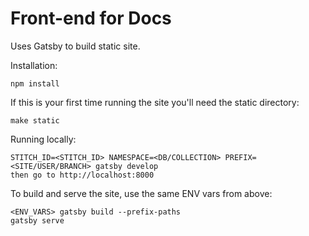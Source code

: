 # Front-end for Docs

Uses Gatsby to build static site.

Installation:

```
npm install
```

If this is your first time running the site you'll need the static directory:

```
make static
```

Running locally:

```
STITCH_ID=<STITCH_ID> NAMESPACE=<DB/COLLECTION> PREFIX=<SITE/USER/BRANCH> gatsby develop
then go to http://localhost:8000
```

To build and serve the site, use the same ENV vars from above:

```
<ENV_VARS> gatsby build --prefix-paths
gatsby serve
```

